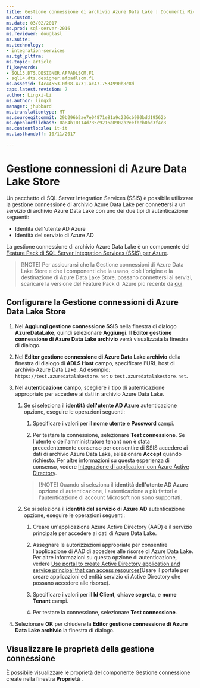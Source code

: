 ```yaml
---
title: Gestione connessione di archivio Azure Data Lake | Documenti Microsoft
ms.custom: 
ms.date: 03/02/2017
ms.prod: sql-server-2016
ms.reviewer: douglasl
ms.suite: 
ms.technology:
- integration-services
ms.tgt_pltfrm: 
ms.topic: article
f1_keywords:
- SQL13.DTS.DESIGNER.AFPADLSCM.F1
- sql14.dts.designer.afpadlscm.f1
ms.assetid: f4c44553-0f08-4731-ac47-7534990b8c8d
caps.latest.revision: 7
author: Lingxi-Li
ms.author: lingxl
manager: jhubbard
ms.translationtype: MT
ms.sourcegitcommit: 29b296b2ae7e04871e81a9c236cb990bdd19562b
ms.openlocfilehash: 0a84b10114d785c9216a0902b2eefbcb0bd3f4c8
ms.contentlocale: it-it
ms.lasthandoff: 10/11/2017

---
```

# <a name="azure-data-lake-store-connection-manager"></a>Gestione connessioni di Azure Data Lake Store
Un pacchetto di SQL Server Integration Services (SSIS) è possibile utilizzare la gestione connessione di archivio Azure Data Lake per connettersi a un servizio di archivio Azure Data Lake con uno dei due tipi di autenticazione seguenti:
-   Identità dell'utente AD Azure
-   Identità del servizio di Azure AD 

La gestione connessione di archivio Azure Data Lake è un componente del [Feature Pack di SQL Server Integration Services (SSIS) per Azure](../../integration-services/azure-feature-pack-for-integration-services-ssis.md).

>   [!NOTE]
> Per assicurarsi che la Gestione connessioni di Azure Data Lake Store e che i componenti che la usano, cioè l'origine e la destinazione di Azure Data Lake Store, possano connettersi ai servizi, scaricare la versione del Feature Pack di Azure più recente da [qui](https://www.microsoft.com/download/details.aspx?id=49492). 
 
## <a name="configure-the-azure-data-lake-store-connection-manager"></a>Configurare la Gestione connessioni di Azure Data Lake Store

1.  Nel **Aggiungi gestione connessione SSIS** nella finestra di dialogo **AzureDataLake**, quindi selezionare **Aggiungi**. Il **Editor gestione connessione di Azure Data Lake archivio** verrà visualizzata la finestra di dialogo.
  
2.  Nel **Editor gestione connessione di Azure Data Lake archivio** della finestra di dialogo di **ADLS Host** campo, specificare l'URL host di archivio Azure Data Lake. Ad esempio: `https://test.azuredatalakestore.net` o `test.azuredatalakestore.net`.
  
3.  Nel **autenticazione** campo, scegliere il tipo di autenticazione appropriato per accedere ai dati in archivio Azure Data Lake.

    1.  Se si seleziona il **identità dell'utente AD Azure** autenticazione opzione, eseguire le operazioni seguenti:
        1. Specificare i valori per il **nome utente** e **Password** campi. 
    
        2. Per testare la connessione, selezionare **Test connessione**. Se l'utente o dell'amministratore tenant non è stata precedentemente consenso per consentire di SSIS accedere ai dati di archivio Azure Data Lake, selezionare **Accept** quando richiesto. Per altre informazioni su questa esperienza di consenso, vedere [Integrazione di applicazioni con Azure Active Directory](https://docs.microsoft.com/en-us/azure/active-directory/active-directory-integrating-applications#updating-an-application).
    
        >   [!NOTE] 
        > Quando si seleziona il **identità dell'utente AD Azure** opzione di autenticazione, l'autenticazione a più fattori e l'autenticazione di account Microsoft non sono supportati.
    
    2. Se si seleziona il **identità del servizio di Azure AD** autenticazione opzione, eseguire le operazioni seguenti:
        1. Creare un'applicazione Azure Active Directory (AAD) e il servizio principale per accedere ai dati di Azure Data Lake.
    
        2. Assegnare le autorizzazioni appropriate per consentire l'applicazione di AAD di accedere alle risorse di Azure Data Lake. Per altre informazioni su questa opzione di autenticazione, vedere [Use portal to create Active Directory application and service principal that can access resources](https://docs.microsoft.com/en-us/azure/azure-resource-manager/resource-group-create-service-principal-portal)(Usare il portale per creare applicazioni ed entità servizio di Active Directory che possano accedere alle risorse).
    
        3. Specificare i valori per il **Id Client**, **chiave segreta**, e **nome Tenant** campi.
    
        4. Per testare la connessione, selezionare **Test connessione**.  
  
6.  Selezionare **OK** per chiudere la **Editor gestione connessione di Azure Data Lake archivio** la finestra di dialogo.  

## <a name="view-the-properties-of-the-connection-manager"></a>Visualizzare le proprietà della gestione connessione
È possibile visualizzare le proprietà del componente Gestione connessione create nella finestra **Proprietà** .  
  
  
